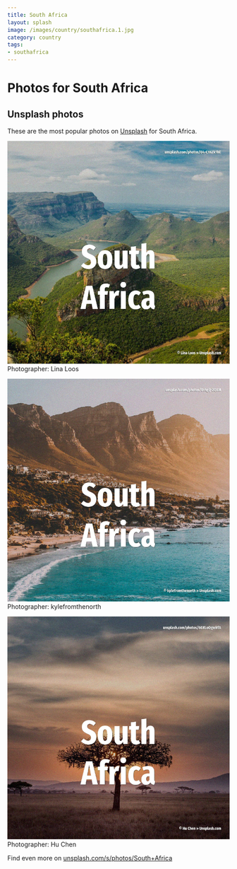 ```yaml
---
title: South Africa
layout: splash
image: /images/country/southafrica.1.jpg
category: country
tags:
- southafrica
---
```

# Photos for South Africa
 
## Unsplash photos
These are the most popular photos on [Unsplash](https://unsplash.com) for South Africa.
 
![South Africa](/images/country/southafrica.1.jpg)
Photographer:  Lina Loos
 
![South Africa](/images/country/southafrica.2.jpg)
Photographer:  kylefromthenorth
 
![South Africa](/images/country/southafrica.3.jpg)
Photographer:  Hu Chen
 
Find even more on [unsplash.com/s/photos/South+Africa](https://unsplash.com/s/photos/South+Africa)
 
